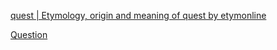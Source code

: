 [quest | Etymology, origin and meaning of quest by etymonline](https://www.etymonline.com/word/quest)



[Question](Question.md)